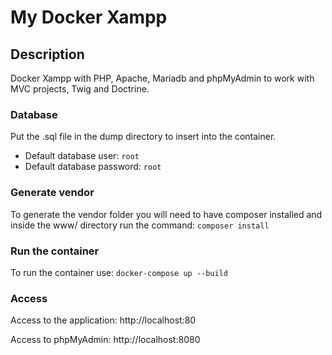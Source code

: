 # My Docker Xampp

## Description
Docker Xampp with PHP, Apache, Mariadb and phpMyAdmin to work with MVC projects, Twig and Doctrine.

### Database
Put the .sql file in the dump directory to insert into the container.
- Default database user: `root`
- Default database password: `root`

### Generate vendor
To generate the vendor folder you will need to have composer installed and inside the www/ directory run the command: `composer install` 

### Run the container
To run the container use:
    `docker-compose up --build`

### Access
Access to the application:
    http://localhost:80

Access to phpMyAdmin:
    http://localhost:8080